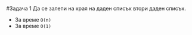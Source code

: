 #Задача 1
Да се залепи на края на даден списък втори даден списък.
* За време `O(n)`
* За време `О(1)`

